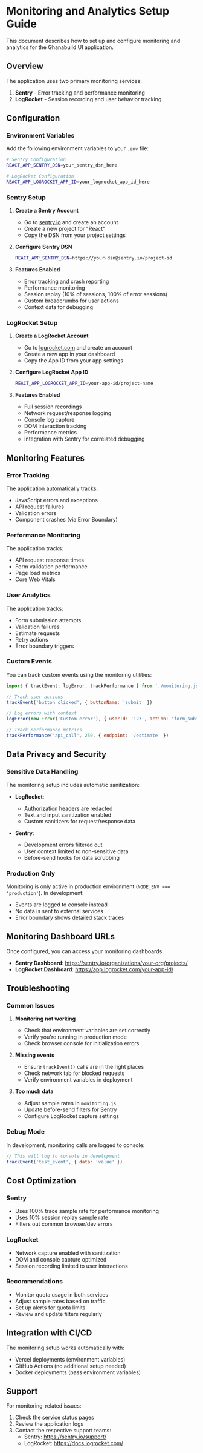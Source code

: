 # Monitoring and Analytics Setup Guide

This document describes how to set up and configure monitoring and analytics for the Ghanabuild UI application.

## Overview

The application uses two primary monitoring services:

1. **Sentry** - Error tracking and performance monitoring
2. **LogRocket** - Session recording and user behavior tracking

## Configuration

### Environment Variables

Add the following environment variables to your `.env` file:

```bash
# Sentry Configuration
REACT_APP_SENTRY_DSN=your_sentry_dsn_here

# LogRocket Configuration  
REACT_APP_LOGROCKET_APP_ID=your_logrocket_app_id_here
```

### Sentry Setup

1. **Create a Sentry Account**
   - Go to [sentry.io](https://sentry.io) and create an account
   - Create a new project for "React"
   - Copy the DSN from your project settings

2. **Configure Sentry DSN**
   ```bash
   REACT_APP_SENTRY_DSN=https://your-dsn@sentry.io/project-id
   ```

3. **Features Enabled**
   - Error tracking and crash reporting
   - Performance monitoring
   - Session replay (10% of sessions, 100% of error sessions)
   - Custom breadcrumbs for user actions
   - Context data for debugging

### LogRocket Setup

1. **Create a LogRocket Account**
   - Go to [logrocket.com](https://logrocket.com) and create an account
   - Create a new app in your dashboard
   - Copy the App ID from your app settings

2. **Configure LogRocket App ID**
   ```bash
   REACT_APP_LOGROCKET_APP_ID=your-app-id/project-name
   ```

3. **Features Enabled**
   - Full session recordings
   - Network request/response logging
   - Console log capture
   - DOM interaction tracking
   - Performance metrics
   - Integration with Sentry for correlated debugging

## Monitoring Features

### Error Tracking

The application automatically tracks:
- JavaScript errors and exceptions
- API request failures
- Validation errors
- Component crashes (via Error Boundary)

### Performance Monitoring

The application tracks:
- API request response times
- Form validation performance
- Page load metrics
- Core Web Vitals

### User Analytics

The application tracks:
- Form submission attempts
- Validation failures
- Estimate requests
- Retry actions
- Error boundary triggers

### Custom Events

You can track custom events using the monitoring utilities:

```javascript
import { trackEvent, logError, trackPerformance } from './monitoring.js'

// Track user actions
trackEvent('button_clicked', { buttonName: 'submit' })

// Log errors with context
logError(new Error('Custom error'), { userId: '123', action: 'form_submit' })

// Track performance metrics
trackPerformance('api_call', 250, { endpoint: '/estimate' })
```

## Data Privacy and Security

### Sensitive Data Handling

The monitoring setup includes automatic sanitization:

- **LogRocket**: 
  - Authorization headers are redacted
  - Text and input sanitization enabled
  - Custom sanitizers for request/response data

- **Sentry**:
  - Development errors filtered out
  - User context limited to non-sensitive data
  - Before-send hooks for data scrubbing

### Production Only

Monitoring is only active in production environment (`NODE_ENV === 'production'`). In development:
- Events are logged to console instead
- No data is sent to external services
- Error boundary shows detailed stack traces

## Monitoring Dashboard URLs

Once configured, you can access your monitoring dashboards:

- **Sentry Dashboard**: https://sentry.io/organizations/your-org/projects/
- **LogRocket Dashboard**: https://app.logrocket.com/your-app-id/

## Troubleshooting

### Common Issues

1. **Monitoring not working**
   - Check that environment variables are set correctly
   - Verify you're running in production mode
   - Check browser console for initialization errors

2. **Missing events**
   - Ensure `trackEvent()` calls are in the right places
   - Check network tab for blocked requests
   - Verify environment variables in deployment

3. **Too much data**
   - Adjust sample rates in `monitoring.js`
   - Update before-send filters for Sentry
   - Configure LogRocket capture settings

### Debug Mode

In development, monitoring calls are logged to console:

```javascript
// This will log to console in development
trackEvent('test_event', { data: 'value' })
```

## Cost Optimization

### Sentry

- Uses 100% trace sample rate for performance monitoring
- Uses 10% session replay sample rate
- Filters out common browser/dev errors

### LogRocket

- Network capture enabled with sanitization
- DOM and console capture optimized
- Session recording limited to user interactions

### Recommendations

- Monitor quota usage in both services
- Adjust sample rates based on traffic
- Set up alerts for quota limits
- Review and update filters regularly

## Integration with CI/CD

The monitoring setup works automatically with:
- Vercel deployments (environment variables)
- GitHub Actions (no additional setup needed)
- Docker deployments (pass environment variables)

## Support

For monitoring-related issues:
1. Check the service status pages
2. Review the application logs
3. Contact the respective support teams:
   - Sentry: https://sentry.io/support/
   - LogRocket: https://docs.logrocket.com/
